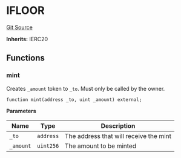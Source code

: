 # IFLOOR
[Git Source](https://github.com/FloorDAO/floor-v2/blob/445b96358cc205e432e359914c1681c0f44048b0/src/interfaces/tokens/Floor.sol)

**Inherits:**
IERC20


## Functions
### mint

Creates `_amount` token to `_to`. Must only be called by the owner.


```solidity
function mint(address _to, uint _amount) external;
```
**Parameters**

|Name|Type|Description|
|----|----|-----------|
|`_to`|`address`|The address that will receive the mint|
|`_amount`|`uint256`|The amount to be minted|


